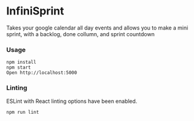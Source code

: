 # InfiniSprint

Takes your google calendar all day events and allows you to make a mini sprint, with a backlog, done collumn, and sprint countdown
### Usage

```
npm install
npm start
Open http://localhost:5000
```

### Linting

ESLint with React linting options have been enabled.

```
npm run lint
```

